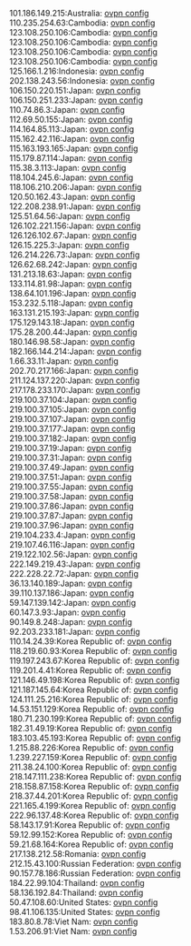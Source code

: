 101.186.149.215:Australia: [ovpn config](vpn/101_186_149_215.ovpn)  
110.235.254.63:Cambodia: [ovpn config](vpn/110_235_254_63.ovpn)  
123.108.250.106:Cambodia: [ovpn config](vpn/123_108_250_106.ovpn)  
123.108.250.106:Cambodia: [ovpn config](vpn/123_108_250_106.ovpn)  
123.108.250.106:Cambodia: [ovpn config](vpn/123_108_250_106.ovpn)  
123.108.250.106:Cambodia: [ovpn config](vpn/123_108_250_106.ovpn)  
125.166.1.216:Indonesia: [ovpn config](vpn/125_166_1_216.ovpn)  
202.138.243.56:Indonesia: [ovpn config](vpn/202_138_243_56.ovpn)  
106.150.220.151:Japan: [ovpn config](vpn/106_150_220_151.ovpn)  
106.150.251.233:Japan: [ovpn config](vpn/106_150_251_233.ovpn)  
110.74.86.3:Japan: [ovpn config](vpn/110_74_86_3.ovpn)  
112.69.50.155:Japan: [ovpn config](vpn/112_69_50_155.ovpn)  
114.164.85.113:Japan: [ovpn config](vpn/114_164_85_113.ovpn)  
115.162.42.116:Japan: [ovpn config](vpn/115_162_42_116.ovpn)  
115.163.193.165:Japan: [ovpn config](vpn/115_163_193_165.ovpn)  
115.179.87.114:Japan: [ovpn config](vpn/115_179_87_114.ovpn)  
115.38.3.113:Japan: [ovpn config](vpn/115_38_3_113.ovpn)  
118.104.245.6:Japan: [ovpn config](vpn/118_104_245_6.ovpn)  
118.106.210.206:Japan: [ovpn config](vpn/118_106_210_206.ovpn)  
120.50.162.43:Japan: [ovpn config](vpn/120_50_162_43.ovpn)  
122.208.238.91:Japan: [ovpn config](vpn/122_208_238_91.ovpn)  
125.51.64.56:Japan: [ovpn config](vpn/125_51_64_56.ovpn)  
126.102.221.156:Japan: [ovpn config](vpn/126_102_221_156.ovpn)  
126.126.102.67:Japan: [ovpn config](vpn/126_126_102_67.ovpn)  
126.15.225.3:Japan: [ovpn config](vpn/126_15_225_3.ovpn)  
126.214.226.73:Japan: [ovpn config](vpn/126_214_226_73.ovpn)  
126.62.68.242:Japan: [ovpn config](vpn/126_62_68_242.ovpn)  
131.213.18.63:Japan: [ovpn config](vpn/131_213_18_63.ovpn)  
133.114.81.98:Japan: [ovpn config](vpn/133_114_81_98.ovpn)  
138.64.101.196:Japan: [ovpn config](vpn/138_64_101_196.ovpn)  
153.232.5.118:Japan: [ovpn config](vpn/153_232_5_118.ovpn)  
163.131.215.193:Japan: [ovpn config](vpn/163_131_215_193.ovpn)  
175.129.143.18:Japan: [ovpn config](vpn/175_129_143_18.ovpn)  
175.28.200.44:Japan: [ovpn config](vpn/175_28_200_44.ovpn)  
180.146.98.58:Japan: [ovpn config](vpn/180_146_98_58.ovpn)  
182.166.144.214:Japan: [ovpn config](vpn/182_166_144_214.ovpn)  
1.66.33.11:Japan: [ovpn config](vpn/1_66_33_11.ovpn)  
202.70.217.166:Japan: [ovpn config](vpn/202_70_217_166.ovpn)  
211.124.137.220:Japan: [ovpn config](vpn/211_124_137_220.ovpn)  
217.178.233.170:Japan: [ovpn config](vpn/217_178_233_170.ovpn)  
219.100.37.104:Japan: [ovpn config](vpn/219_100_37_104.ovpn)  
219.100.37.105:Japan: [ovpn config](vpn/219_100_37_105.ovpn)  
219.100.37.107:Japan: [ovpn config](vpn/219_100_37_107.ovpn)  
219.100.37.177:Japan: [ovpn config](vpn/219_100_37_177.ovpn)  
219.100.37.182:Japan: [ovpn config](vpn/219_100_37_182.ovpn)  
219.100.37.19:Japan: [ovpn config](vpn/219_100_37_19.ovpn)  
219.100.37.31:Japan: [ovpn config](vpn/219_100_37_31.ovpn)  
219.100.37.49:Japan: [ovpn config](vpn/219_100_37_49.ovpn)  
219.100.37.51:Japan: [ovpn config](vpn/219_100_37_51.ovpn)  
219.100.37.55:Japan: [ovpn config](vpn/219_100_37_55.ovpn)  
219.100.37.58:Japan: [ovpn config](vpn/219_100_37_58.ovpn)  
219.100.37.86:Japan: [ovpn config](vpn/219_100_37_86.ovpn)  
219.100.37.87:Japan: [ovpn config](vpn/219_100_37_87.ovpn)  
219.100.37.96:Japan: [ovpn config](vpn/219_100_37_96.ovpn)  
219.104.233.4:Japan: [ovpn config](vpn/219_104_233_4.ovpn)  
219.107.46.116:Japan: [ovpn config](vpn/219_107_46_116.ovpn)  
219.122.102.56:Japan: [ovpn config](vpn/219_122_102_56.ovpn)  
222.149.219.43:Japan: [ovpn config](vpn/222_149_219_43.ovpn)  
222.228.22.72:Japan: [ovpn config](vpn/222_228_22_72.ovpn)  
36.13.140.189:Japan: [ovpn config](vpn/36_13_140_189.ovpn)  
39.110.137.186:Japan: [ovpn config](vpn/39_110_137_186.ovpn)  
59.147.139.142:Japan: [ovpn config](vpn/59_147_139_142.ovpn)  
60.147.3.93:Japan: [ovpn config](vpn/60_147_3_93.ovpn)  
90.149.8.248:Japan: [ovpn config](vpn/90_149_8_248.ovpn)  
92.203.233.181:Japan: [ovpn config](vpn/92_203_233_181.ovpn)  
110.14.24.39:Korea Republic of: [ovpn config](vpn/110_14_24_39.ovpn)  
118.219.60.93:Korea Republic of: [ovpn config](vpn/118_219_60_93.ovpn)  
119.197.243.67:Korea Republic of: [ovpn config](vpn/119_197_243_67.ovpn)  
119.201.4.41:Korea Republic of: [ovpn config](vpn/119_201_4_41.ovpn)  
121.146.49.198:Korea Republic of: [ovpn config](vpn/121_146_49_198.ovpn)  
121.187.145.64:Korea Republic of: [ovpn config](vpn/121_187_145_64.ovpn)  
124.111.25.216:Korea Republic of: [ovpn config](vpn/124_111_25_216.ovpn)  
14.53.151.129:Korea Republic of: [ovpn config](vpn/14_53_151_129.ovpn)  
180.71.230.199:Korea Republic of: [ovpn config](vpn/180_71_230_199.ovpn)  
182.31.49.19:Korea Republic of: [ovpn config](vpn/182_31_49_19.ovpn)  
183.103.45.193:Korea Republic of: [ovpn config](vpn/183_103_45_193.ovpn)  
1.215.88.226:Korea Republic of: [ovpn config](vpn/1_215_88_226.ovpn)  
1.239.227.159:Korea Republic of: [ovpn config](vpn/1_239_227_159.ovpn)  
211.38.24.100:Korea Republic of: [ovpn config](vpn/211_38_24_100.ovpn)  
218.147.111.238:Korea Republic of: [ovpn config](vpn/218_147_111_238.ovpn)  
218.158.87.158:Korea Republic of: [ovpn config](vpn/218_158_87_158.ovpn)  
218.37.44.201:Korea Republic of: [ovpn config](vpn/218_37_44_201.ovpn)  
221.165.4.199:Korea Republic of: [ovpn config](vpn/221_165_4_199.ovpn)  
222.96.137.48:Korea Republic of: [ovpn config](vpn/222_96_137_48.ovpn)  
58.143.17.91:Korea Republic of: [ovpn config](vpn/58_143_17_91.ovpn)  
59.12.99.152:Korea Republic of: [ovpn config](vpn/59_12_99_152.ovpn)  
59.21.68.164:Korea Republic of: [ovpn config](vpn/59_21_68_164.ovpn)  
217.138.212.58:Romania: [ovpn config](vpn/217_138_212_58.ovpn)  
212.15.43.100:Russian Federation: [ovpn config](vpn/212_15_43_100.ovpn)  
90.157.78.186:Russian Federation: [ovpn config](vpn/90_157_78_186.ovpn)  
184.22.99.104:Thailand: [ovpn config](vpn/184_22_99_104.ovpn)  
58.136.192.84:Thailand: [ovpn config](vpn/58_136_192_84.ovpn)  
50.47.108.60:United States: [ovpn config](vpn/50_47_108_60.ovpn)  
98.41.106.135:United States: [ovpn config](vpn/98_41_106_135.ovpn)  
183.80.8.78:Viet Nam: [ovpn config](vpn/183_80_8_78.ovpn)  
1.53.206.91:Viet Nam: [ovpn config](vpn/1_53_206_91.ovpn)  
